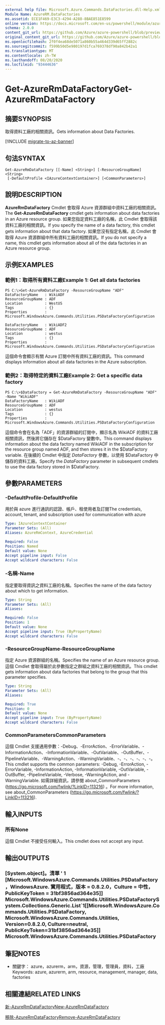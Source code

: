 ```yaml
---
external help file: Microsoft.Azure.Commands.DataFactories.dll-Help.xml
Module Name: AzureRM.DataFactories
ms.assetid: ECE1F469-E3C3-4294-A288-8BAE851E8599
online version: https://docs.microsoft.com/en-us/powershell/module/azurerm.datafactories/get-azurermdatafactory
schema: 2.0.0
content_git_url: https://github.com/Azure/azure-powershell/blob/preview/src/ResourceManager/DataFactories/Commands.DataFactories/help/Get-AzureRmDataFactory.md
original_content_git_url: https://github.com/Azure/azure-powershell/blob/preview/src/ResourceManager/DataFactories/Commands.DataFactories/help/Get-AzureRmDataFactory.md
ms.openlocfilehash: 2f0f4ea68de5071a860b55a464d339d65ff2882c
ms.sourcegitcommit: f599b50d5e980197d1fca769378df90a842b42a1
ms.translationtype: MT
ms.contentlocale: zh-TW
ms.lasthandoff: 08/20/2020
ms.locfileid: "93444636"
---
```

# <span data-ttu-id="92540-101">Get-AzureRmDataFactory</span><span class="sxs-lookup"><span data-stu-id="92540-101">Get-AzureRmDataFactory</span></span>

## <span data-ttu-id="92540-102">摘要</span><span class="sxs-lookup"><span data-stu-id="92540-102">SYNOPSIS</span></span>
<span data-ttu-id="92540-103">取得資料工廠的相關資訊。</span><span class="sxs-lookup"><span data-stu-id="92540-103">Gets information about Data Factories.</span></span>

[!INCLUDE [migrate-to-az-banner](../../includes/migrate-to-az-banner.md)]

## <span data-ttu-id="92540-104">句法</span><span class="sxs-lookup"><span data-stu-id="92540-104">SYNTAX</span></span>

```
Get-AzureRmDataFactory [[-Name] <String>] [-ResourceGroupName] <String>
 [-DefaultProfile <IAzureContextContainer>] [<CommonParameters>]
```

## <span data-ttu-id="92540-105">說明</span><span class="sxs-lookup"><span data-stu-id="92540-105">DESCRIPTION</span></span>
<span data-ttu-id="92540-106">**AzureRmDataFactory** Cmdlet 會取得 Azure 資源群組中資料工廠的相關資訊。</span><span class="sxs-lookup"><span data-stu-id="92540-106">The **Get-AzureRmDataFactory** cmdlet gets information about data factories in an Azure resource group.</span></span>
<span data-ttu-id="92540-107">如果您指定資料工廠的名稱，此 Cmdlet 會取得該資料工廠的相關資訊。</span><span class="sxs-lookup"><span data-stu-id="92540-107">If you specify the name of a data factory, this cmdlet gets information about that data factory.</span></span>
<span data-ttu-id="92540-108">如果您沒有指定名稱，此 Cmdlet 會取得 Azure 資源群組中所有資料工廠的相關資訊。</span><span class="sxs-lookup"><span data-stu-id="92540-108">If you do not specify a name, this cmdlet gets information about all of the data factories in an Azure resource group.</span></span>

## <span data-ttu-id="92540-109">示例</span><span class="sxs-lookup"><span data-stu-id="92540-109">EXAMPLES</span></span>

### <span data-ttu-id="92540-110">範例1：取得所有資料工廠</span><span class="sxs-lookup"><span data-stu-id="92540-110">Example 1: Get all data factories</span></span>
```
PS C:\>Get-AzureRmDataFactory -ResourceGroupName "ADF"
DataFactoryName   : WikiADF
ResourceGroupName : ADF
Location          : WestUS
Tags              : {}
Properties        : Microsoft.WindowsAzure.Commands.Utilities.PSDataFactoryConfiguration

DataFactoryName   : WikiADF2
ResourceGroupName : ADF
Location          : westus
Tags              : {}
Properties        : Microsoft.WindowsAzure.Commands.Utilities.PSDataFactoryConfiguration
```

<span data-ttu-id="92540-111">這個命令會顯示有關 Azure 訂閱中所有資料工廠的資訊。</span><span class="sxs-lookup"><span data-stu-id="92540-111">This command displays information about all data factories in the Azure subscription.</span></span>

### <span data-ttu-id="92540-112">範例2：取得特定的資料工廠</span><span class="sxs-lookup"><span data-stu-id="92540-112">Example 2: Get a specific data factory</span></span>
```
PS C:\>$DataFactory = Get-AzureRmDataFactory -ResourceGroupName "ADF" -Name "WikiADF"
DataFactoryName   : WikiADF
ResourceGroupName : ADF
Location          : westus
Tags              : {}
Properties        : Microsoft.WindowsAzure.Commands.Utilities.PSDataFactoryConfiguration
```

<span data-ttu-id="92540-113">這個命令會在名為「ADF」的資源群組的訂閱中，顯示名為 WikiADF 的資料工廠相關資訊，然後將它儲存在 $DataFactory 變數中。</span><span class="sxs-lookup"><span data-stu-id="92540-113">This command displays information about the data factory named WikiADF in the subscription for the resource group named ADF, and then stores it in the $DataFactory variable.</span></span>
<span data-ttu-id="92540-114">在後續的 Cmdlet 中指定 *DataFactory* 參數，以使用 $DataFactory 中儲存的資料工廠。</span><span class="sxs-lookup"><span data-stu-id="92540-114">Specify the *DataFactory* parameter in subsequent cmdlets to use the data factory stored in $DataFactory.</span></span>

## <span data-ttu-id="92540-115">參數</span><span class="sxs-lookup"><span data-stu-id="92540-115">PARAMETERS</span></span>

### <span data-ttu-id="92540-116">-DefaultProfile</span><span class="sxs-lookup"><span data-stu-id="92540-116">-DefaultProfile</span></span>
<span data-ttu-id="92540-117">用於與 azure 進行通訊的認證、帳戶、租使用者及訂閱</span><span class="sxs-lookup"><span data-stu-id="92540-117">The credentials, account, tenant, and subscription used for communication with azure</span></span>

```yaml
Type: IAzureContextContainer
Parameter Sets: (All)
Aliases: AzureRmContext, AzureCredential

Required: False
Position: Named
Default value: None
Accept pipeline input: False
Accept wildcard characters: False
```

### <span data-ttu-id="92540-118">-名稱</span><span class="sxs-lookup"><span data-stu-id="92540-118">-Name</span></span>
<span data-ttu-id="92540-119">指定要取得資訊之資料工廠的名稱。</span><span class="sxs-lookup"><span data-stu-id="92540-119">Specifies the name of the data factory about which to get information.</span></span>

```yaml
Type: String
Parameter Sets: (All)
Aliases: 

Required: False
Position: 1
Default value: None
Accept pipeline input: True (ByPropertyName)
Accept wildcard characters: False
```

### <span data-ttu-id="92540-120">-ResourceGroupName</span><span class="sxs-lookup"><span data-stu-id="92540-120">-ResourceGroupName</span></span>
<span data-ttu-id="92540-121">指定 Azure 資源群組的名稱。</span><span class="sxs-lookup"><span data-stu-id="92540-121">Specifies the name of an Azure resource group.</span></span>
<span data-ttu-id="92540-122">這個 Cmdlet 會取得屬於此參數指定之群組之資料工廠的相關資訊。</span><span class="sxs-lookup"><span data-stu-id="92540-122">This cmdlet gets information about data factories that belong to the group that this parameter specifies.</span></span>

```yaml
Type: String
Parameter Sets: (All)
Aliases: 

Required: True
Position: 0
Default value: None
Accept pipeline input: True (ByPropertyName)
Accept wildcard characters: False
```

### <span data-ttu-id="92540-123">CommonParameters</span><span class="sxs-lookup"><span data-stu-id="92540-123">CommonParameters</span></span>
<span data-ttu-id="92540-124">這個 Cmdlet 支援通用參數：-Debug、-ErrorAction、-ErrorVariable、-InformationAction、-InformationVariable、-OutVariable、-OutBuffer、-PipelineVariable、-WarningAction、-WarningVariable、-、-、-、-、-、-。</span><span class="sxs-lookup"><span data-stu-id="92540-124">This cmdlet supports the common parameters: -Debug, -ErrorAction, -ErrorVariable, -InformationAction, -InformationVariable, -OutVariable, -OutBuffer, -PipelineVariable, -Verbose, -WarningAction, and -WarningVariable.</span></span> <span data-ttu-id="92540-125">如需詳細資訊，請參閱 about_CommonParameters (https://go.microsoft.com/fwlink/?LinkID=113216) 。</span><span class="sxs-lookup"><span data-stu-id="92540-125">For more information, see about_CommonParameters (https://go.microsoft.com/fwlink/?LinkID=113216).</span></span>

## <span data-ttu-id="92540-126">輸入</span><span class="sxs-lookup"><span data-stu-id="92540-126">INPUTS</span></span>

### <span data-ttu-id="92540-127">所有</span><span class="sxs-lookup"><span data-stu-id="92540-127">None</span></span>
<span data-ttu-id="92540-128">這個 Cmdlet 不接受任何輸入。</span><span class="sxs-lookup"><span data-stu-id="92540-128">This cmdlet does not accept any input.</span></span>

## <span data-ttu-id="92540-129">輸出</span><span class="sxs-lookup"><span data-stu-id="92540-129">OUTPUTS</span></span>

### <span data-ttu-id="92540-130">[System.object]。清單 ' 1 [Microsoft.WindowsAzure.Commands.Utilities.PSDataFactory，WindowsAzure. 實用程式，版本 = 0.8.2.0，Culture = 中性，PublicKeyToken = 31bf3856ad364e35]] Microsoft.WindowsAzure.Commands.Utilities.PSDataFactory</span><span class="sxs-lookup"><span data-stu-id="92540-130">System.Collections.Generic.List\`1[[Microsoft.WindowsAzure.Commands.Utilities.PSDataFactory, Microsoft.WindowsAzure.Commands.Utilities, Version=0.8.2.0, Culture=neutral, PublicKeyToken=31bf3856ad364e35]] Microsoft.WindowsAzure.Commands.Utilities.PSDataFactory</span></span>

## <span data-ttu-id="92540-131">筆記</span><span class="sxs-lookup"><span data-stu-id="92540-131">NOTES</span></span>
* <span data-ttu-id="92540-132">關鍵字： azure，azurerm，arm，資源，管理，管理員，資料，工廠</span><span class="sxs-lookup"><span data-stu-id="92540-132">Keywords: azure, azurerm, arm, resource, management, manager, data, factories</span></span>

## <span data-ttu-id="92540-133">相關連結</span><span class="sxs-lookup"><span data-stu-id="92540-133">RELATED LINKS</span></span>

[<span data-ttu-id="92540-134">新-AzureRmDataFactory</span><span class="sxs-lookup"><span data-stu-id="92540-134">New-AzureRmDataFactory</span></span>](./New-AzureRmDataFactory.md)

[<span data-ttu-id="92540-135">移除-AzureRmDataFactory</span><span class="sxs-lookup"><span data-stu-id="92540-135">Remove-AzureRmDataFactory</span></span>](./Remove-AzureRmDataFactory.md)


